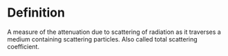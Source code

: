 # Definition

A measure of the attenuation due to scattering of radiation as it
traverses a medium containing scattering particles. Also called total
scattering coefficient.
